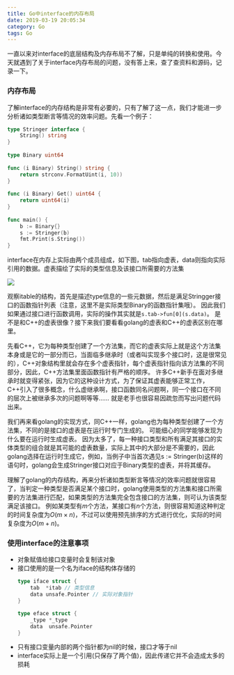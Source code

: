 ```yaml
---
title: Go中interface的内存布局
date: 2019-03-19 20:05:34
category: Go
tags: Go
---
```


一直以来对interface的底层结构及内存布局不了解，只是单纯的转换和使用。今天就遇到了关于interface内存布局的问题，没有答上来，查了查资料和源码，记录一下。

<!--more-->

### 内存布局
了解interface的内存结构是非常有必要的，只有了解了这一点，我们才能进一步分析诸如类型断言等情况的效率问题。先看一个例子：

```go
type Stringer interface {  
    String() string  
}  
   
type Binary uint64  
   
func (i Binary) String() string {  
    return strconv.FormatUint(i, 10))
}  
   
func (i Binary) Get() uint64 {  
    return uint64(i)  
}  
   
func main() {  
    b := Binary{}  
    s := Stringer(b)  
    fmt.Print(s.String())  
}  
```

interface在内存上实际由两个成员组成，如下图，tab指向虚表，data则指向实际引用的数据。虚表描绘了实际的类型信息及该接口所需要的方法集

![](https://wx3.sinaimg.cn/large/b09f1c9dly1g28ahy06fij208x04dt8p.jpg)

观察itable的结构，首先是描述type信息的一些元数据，然后是满足Stringger接口的函数指针列表（注意，这里不是实际类型Binary的函数指针集哦）。 因此我们如果通过接口进行函数调用，实际的操作其实就是`s.tab->fun[0](s.data)`。 是不是和C++的虚表很像？接下来我们要看看golang的虚表和C++的虚表区别在哪里。

先看C++，它为每种类型创建了一个方法集，而它的虚表实际上就是这个方法集本身或是它的一部分而已，当面临多继承时（或者叫实现多个接口时，这是很常见的），C++对象结构里就会存在多个虚表指针，每个虚表指针指向该方法集的不同部分，因此，C++方法集里面函数指针有严格的顺序。 许多C++新手在面对多继承时就变得紧张，因为它的这种设计方式，为了保证其虚表能够正常工作，C++引入了很多概念，什么虚继承啊，接口函数同名问题啊，同一个接口在不同的层次上被继承多次的问题啊等等…… 就是老手也很容易因疏忽而写出问题代码出来。

我们再来看golang的实现方式，同C++一样，golang也为每种类型创建了一个方法集，不同的是接口的虚表是在运行时专门生成的。 可能细心的同学能够发现为什么要在运行时生成虚表。 因为太多了，每一种接口类型和所有满足其接口的实体类型的组合就是其可能的虚表数量，实际上其中的大部分是不需要的，因此golang选择在运行时生成它，例如，当例子中当首次遇见s := Stringer(b)这样的语句时，golang会生成Stringer接口对应于Binary类型的虚表，并将其缓存。

理解了golang的内存结构，再来分析诸如类型断言等情况的效率问题就很容易了，当判定一种类型是否满足某个接口时，golang使用类型的方法集和接口所需要的方法集进行匹配，如果类型的方法集完全包含接口的方法集，则可认为该类型满足该接口。 例如某类型有$m$个方法，某接口有$n$个方法，则很容易知道这种判定的时间复杂度为$O(m \times n)$，不过可以使用预先排序的方式进行优化，实际的时间复杂度为$O(m+n)$。

### 使用interface的注意事项
- 对象赋值给接口变量时会复制该对象
- 接口使用的是一个名为iface的结构体存储的
    ```go
    type iface struct {
	    tab  *itab // 类型信息 
	    data unsafe.Pointer // 实际对象指针 
    }

    type eface struct {
	    _type *_type
	    data  unsafe.Pointer
    }
    ```
- 只有接口变量内部的两个指针都为nil的时候，接口才等于nil
- interface实际上是一个引用(只保存了两个值)，因此传递它并不会造成太多的损耗


